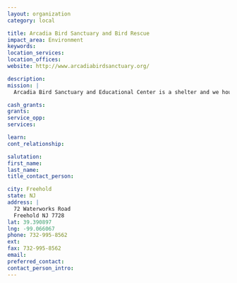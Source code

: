 ```yaml
---
layout: organization
category: local

title: Arcadia Bird Sanctuary and Bird Rescue
impact_area: Environment
keywords: 
location_services: 
location_offices: 
website: http://www.arcadiabirdsanctuary.org/‎

description: 
mission: |
  Arcadia Bird Sanctuary and Educational Center is a shelter and we house all our birds on premises.  We do not foster out our birds, but we are a sanctuary, offering a permanent home for companion birds that are no longer suitable to be pets.  Many of our residents have been abused or neglected.  Some are elderly and deserve a 'forever' home.  Some will be adopted to the perfect family.  We never make a determination on any bird until we know that bird well.

cash_grants: 
grants: 
service_opp: 
services: 

learn: 
cont_relationship: 

salutation: 
first_name: 
last_name: 
title_contact_person: 

city: Freehold
state: NJ
address: |
  72 Waterworks Road  
  Freehold NJ 7728
lat: 39.390897
lng: -99.066067
phone: 732-995-8562
ext: 
fax: 732-995-8562
email: 
preferred_contact: 
contact_person_intro: 
---
```

